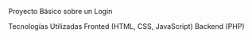 Proyecto Básico sobre un Login

Tecnologías Utilizadas
Fronted (HTML, CSS, JavaScript)
Backend (PHP)
